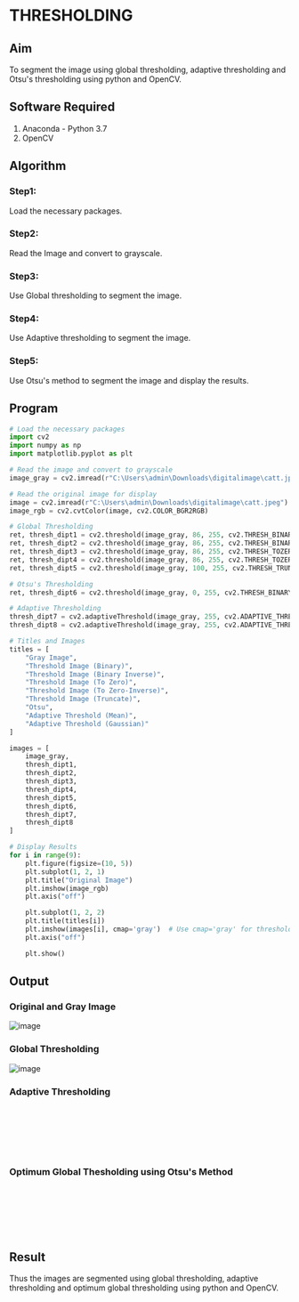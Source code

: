 # THRESHOLDING
## Aim
To segment the image using global thresholding, adaptive thresholding and Otsu's thresholding using python and OpenCV.

## Software Required
1. Anaconda - Python 3.7
2. OpenCV

## Algorithm

### Step1:
Load the necessary packages.

### Step2:
Read the Image and convert to grayscale.

### Step3:
Use Global thresholding to segment the image.

### Step4:
Use Adaptive thresholding to segment the image.

### Step5:
Use Otsu's method to segment the image and display the results.

## Program

```python
# Load the necessary packages
import cv2
import numpy as np
import matplotlib.pyplot as plt

# Read the image and convert to grayscale
image_gray = cv2.imread(r"C:\Users\admin\Downloads\digitalimage\catt.jpeg", 0)

# Read the original image for display
image = cv2.imread(r"C:\Users\admin\Downloads\digitalimage\catt.jpeg")
image_rgb = cv2.cvtColor(image, cv2.COLOR_BGR2RGB)

# Global Thresholding
ret, thresh_dipt1 = cv2.threshold(image_gray, 86, 255, cv2.THRESH_BINARY)
ret, thresh_dipt2 = cv2.threshold(image_gray, 86, 255, cv2.THRESH_BINARY_INV)
ret, thresh_dipt3 = cv2.threshold(image_gray, 86, 255, cv2.THRESH_TOZERO)
ret, thresh_dipt4 = cv2.threshold(image_gray, 86, 255, cv2.THRESH_TOZERO_INV)
ret, thresh_dipt5 = cv2.threshold(image_gray, 100, 255, cv2.THRESH_TRUNC)

# Otsu's Thresholding
ret, thresh_dipt6 = cv2.threshold(image_gray, 0, 255, cv2.THRESH_BINARY + cv2.THRESH_OTSU)

# Adaptive Thresholding
thresh_dipt7 = cv2.adaptiveThreshold(image_gray, 255, cv2.ADAPTIVE_THRESH_MEAN_C, cv2.THRESH_BINARY, 11, 2)
thresh_dipt8 = cv2.adaptiveThreshold(image_gray, 255, cv2.ADAPTIVE_THRESH_GAUSSIAN_C, cv2.THRESH_BINARY, 11, 2)

# Titles and Images
titles = [
    "Gray Image",
    "Threshold Image (Binary)",
    "Threshold Image (Binary Inverse)",
    "Threshold Image (To Zero)",
    "Threshold Image (To Zero-Inverse)",
    "Threshold Image (Truncate)",
    "Otsu",
    "Adaptive Threshold (Mean)",
    "Adaptive Threshold (Gaussian)"
]

images = [
    image_gray,
    thresh_dipt1,
    thresh_dipt2,
    thresh_dipt3,
    thresh_dipt4,
    thresh_dipt5,
    thresh_dipt6,
    thresh_dipt7,
    thresh_dipt8
]

# Display Results
for i in range(9):
    plt.figure(figsize=(10, 5))
    plt.subplot(1, 2, 1)
    plt.title("Original Image")
    plt.imshow(image_rgb)
    plt.axis("off")

    plt.subplot(1, 2, 2)
    plt.title(titles[i])
    plt.imshow(images[i], cmap='gray')  # Use cmap='gray' for thresholded images
    plt.axis("off")

    plt.show()

```
## Output

### Original and Gray Image

![image](https://github.com/user-attachments/assets/02cdb090-d6ef-4c0d-a175-71ba357f7617)


### Global Thresholding

![image](https://github.com/user-attachments/assets/d2d9e702-f9ea-4e5d-9092-88a7aca07ccd)


### Adaptive Thresholding
<br>
<br>
<br>
<br>
<br>

### Optimum Global Thesholding using Otsu's Method
<br>
<br>
<br>
<br>
<br>


## Result
Thus the images are segmented using global thresholding, adaptive thresholding and optimum global thresholding using python and OpenCV.

